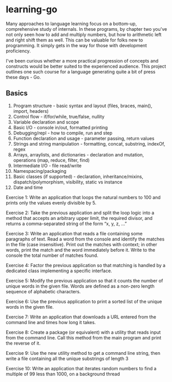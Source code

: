 # learning-go

Many approaches to language learning focus on a bottom-up, comprehensive study of internals.  In these programs, by chapter two you've not only seen how to add and multiply numbers, but how to arithmetic left and right shift them as well.  This can be valuable for folks new to programming.  It simply gets in the way for those with development proficiency.  

I've been curious whether a more practical progression of concepts and constructs would be better suited to the experienced audience.  This project outlines one such course for a language generating quite a bit of press these days - Go.

## Basics

1. Program structure - basic syntax and layout (files, braces, main(), import, headers)
1. Control flow - if/for/while, true/false, nullity
1. Variable declaration and scope
1. Basic I/O - console in/out, formatted printing
1. Debugging/repl - how to compile, run and step
1. Function declaration and usage - parameter passing, return values
1. Strings and string manipulation - formatting, concat, substring, indexOf, regex
1. Arrays, arraylists, and dictionaries - declaration and mutation, operations (map, reduce, filter, find)
1. Intermediate I/O - file read/write
1. Namespacing/packaging
1. Basic classes (if supported) - declaration, inheritance/mixins, dispatch/polymorphism, visibility, static vs instance
1. Date and time

Exercise 1: Write an application that loops the natural numbers to 100 and prints only the values evenly divisible by 5.

Exercise 2: Take the previous application and split the loop logic into a method that accepts an arbitrary upper limit, the required divisor, and returns a comma-separated string of the form “x, y, z, …”

Exercise 3: Write an application that reads a file containing some paragraphs of text.  Read a word from the console and identify the matches in the file (case insensitive).  Print out the matches with context; in other words, print the match and the word immediately before it.  Write to the console the total number of matches found.

Exercise 4: Factor the previous application so that matching is handled by a dedicated class implementing a specific interface.

Exercise 5: Modify the previous application so that it counts the number of unique words in the given file. Words are defined as a non-zero length sequence of alphabetic characters.

Exercise 6: Use the previous application to print a sorted list of the unique words in the given file.

Exercise 7: Write an application that downloads a URL entered from the command line and times how long it takes.

Exercise 8: Create a package (or equivalent) with a utility that reads input from the command line.  Call this method from the main program and print the reverse of it.

Exercise 9: Use the new utility method to get a command line string, then write a file containing all the unique substrings of length 3

Exercise 10: Write an application that iterates random numbers to find a multiple of 99 less than 1000, on a background thread